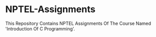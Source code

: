 # NPTEL-Assignments
This Repository Contains NPTEL Assignments Of The Course Named 'Introduction Of C Programming'.
